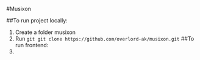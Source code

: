 #Musixon

##To run project locally:
1. Create a folder musixon
2. Run ```git git clone https://github.com/overlord-ak/musixon.git```
##To run frontend:
1. 
